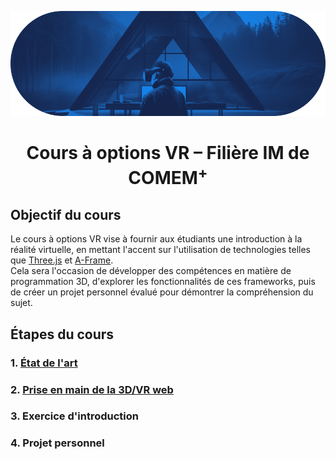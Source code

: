 ![VRIM](./img/vrim.png)

<h1 align="center">Cours à options VR – Filière IM de COMEM<sup>+</sup></h1>

## Objectif du cours

Le cours à options VR vise à fournir aux étudiants une introduction à la réalité virtuelle, en mettant l'accent sur l'utilisation de technologies telles que [Three.js](https://threejs.org/) et [A-Frame](https://aframe.io/).  
Cela sera l'occasion de développer des compétences en matière de programmation 3D, d'explorer les fonctionnalités de ces frameworks, puis de créer un projet personnel évalué pour démontrer la compréhension du sujet.

## Étapes du cours

### 1. [État de l'art](EtatArt.md)

### 2. [Prise en main de la 3D/VR web](A-Frame.md)

### 3. Exercice d'introduction

### 4. Projet personnel
